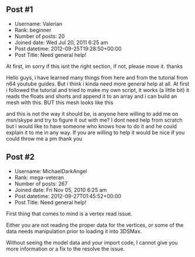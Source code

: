 ## Post #1
- Username: Valerian
- Rank: beginner
- Number of posts: 20
- Joined date: Wed Jul 20, 2011 6:25 am
- Post datetime: 2012-09-25T19:28:50+00:00
- Post Title: Need general help!

At first, im sorry if this isnt the right section, if not, please move it. thanks 

Hello guys, i have learned many things from here and from the tutorial from n64 youtube guides.
But i think i kinda need more general help at all.
At first i followed the tutorial and tried to make my own script, it works (a little bit) it reads the floats and shorts and append it to an array and i can build an mesh with this. BUT
this mesh looks like this 


and this is not the way it should be, is anyone here willing to add me on msn/skype and try to figure it out with me? 
I dont need help from scratch but i would like to have someone who knows how to do it and he could explain it to me in any way.
If you are willing to help it would be nice if you could throw me a pm 
thank you
## Post #2
- Username: MichaelDarkAngel
- Rank: mega-veteran
- Number of posts: 267
- Joined date: Fri Nov 05, 2010 6:25 am
- Post datetime: 2012-09-27T01:45:52+00:00
- Post Title: Need general help!

First thing that comes to mind is a vertex read issue.

Either you are not reading the proper data for the vertices, or some of the data needs manipulation prior to loading it into 3DSMax.

Without seeing the model data and your import code, I cannot give you more information or a fix to the resolve the issue.
